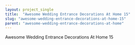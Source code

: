 ```yaml
---
layout: project_single
title:  "Awesome Wedding Entrance Decorations At Home 15"
slug: "awesome-wedding-entrance-decorations-at-home-15"
parent: "awesome-wedding-entrance-decorations-at-home"
---
```

Awesome Wedding Entrance Decorations At Home 15